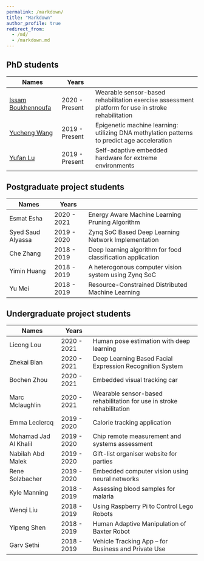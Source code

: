 ```yaml
---
permalink: /markdown/
title: "Markdown"
author_profile: true
redirect_from: 
  - /md/
  - /markdown.md
---
```


## PhD students

| Names                   | Years            |                                                              |
| --------                | ---------------- | ------------------------------------------------------------ |
| [Issam Boukhennoufa](https://balancezhai.github.io/portfolio/protfolio-2/) | 2020 - Present   | Wearable sensor-based rehabilitation exercise assessment platform for use in stroke rehabilitation                          |
| [Yucheng Wang](https://balancezhai.github.io/portfolio/protfolio-3/)       | 2019 - Present   | Epigenetic machine learning: utilizing DNA methylation patterns to predict age acceleration                          |
| [Yufan Lu](https://balancezhai.github.io/portfolio/portfolio-1/)           | 2019 - Present   | Self-adaptive embedded hardware for extreme environments     |

## Postgraduate project students

| Names                   | Years            |                                                              |
| --------                | ---------------- | ------------------------------------------------------------ |
| Esmat Esha       | 2020 - 2021   | Energy Aware Machine Learning Pruning Algorithm     |
| Syed Saud Alyassa       | 2019 - 2020   | Zynq SoC Based Deep Learning Network Implementation   |
| Che Zhang | 2018 - 2019   | Deep learning algorithm for food classification application                         |
| Yimin Huang | 2018 - 2019   | A heterogonous computer vision system using Zynq SoC                 |
| Yu Mei | 2018 - 2019   | Resource-Constrained Distributed Machine Learning                         |

## Undergraduate project students

| Names                   | Years            |                                                              |
| --------                | ---------------- | ------------------------------------------------------------ |
| Licong Lou         | 2020 - 2021   | Human pose estimation with deep learning |
| Zhekai Bian        | 2020 - 2021   | Deep Learning Based Facial Expression Recognition System |
| Bochen Zhou        | 2020 - 2021   | Embedded visual tracking car |
| Marc Mclaughlin    | 2020 - 2021   | Wearable sensor-based rehabilitation for use in stroke rehabilitation |
| Emma Leclercq    | 2019 - 2020   | Calorie tracking application |
| Mohamad Jad Al Khalil    | 2019 - 2020    | Chip remote measurement and systems assessment |
| Nabilah Abd Malek    | 2019 - 2020    | Gift-list organiser website for parties |
| Rene Solzbacher   | 2019 - 2020    | Embedded computer vision using neural networks |
| Kyle Manning   | 2018 - 2019    | Assessing blood samples for malaria |
| Wenqi Liu   | 2018 - 2019    | Using Raspberry Pi to Control Lego Robots |
| Yipeng Shen   | 2018 - 2019    | Human Adaptive Manipulation of Baxter Robot |
| Garv Sethi  | 2018 - 2019    | Vehicle Tracking App – for Business and Private Use|



